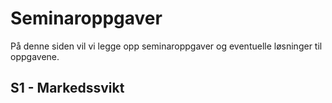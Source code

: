 # Seminaroppgaver
På denne siden vil vi legge opp seminaroppgaver og eventuelle løsninger til oppgavene. 

## S1 - Markedssvikt
